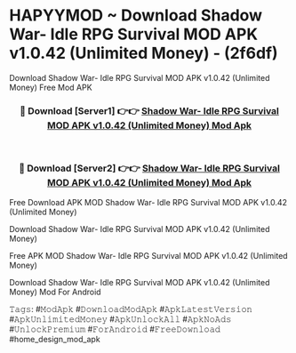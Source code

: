 # HAPYYMOD ~ Download Shadow War- Idle RPG Survival MOD APK v1.0.42 (Unlimited Money) - (2f6df)
Download Shadow War- Idle RPG Survival MOD APK v1.0.42 (Unlimited Money) Free Mod APK

<div align="center">
<h3>🔴 Download [Server1] 👉👉 <a href="https://apk-comot.site?title=Shadow_War-_Idle_RPG_Survival_MOD_APK_v1.0.42_(Unlimited_Money)">Shadow War- Idle RPG Survival MOD APK v1.0.42 (Unlimited Money) Mod Apk</a></h3><br>

<h3>🔴 Download [Server2] 👉👉 <a href="https://apk-comot.site?title=Shadow_War-_Idle_RPG_Survival_MOD_APK_v1.0.42_(Unlimited_Money)">Shadow War- Idle RPG Survival MOD APK v1.0.42 (Unlimited Money) Mod Apk</a></h3>
</div>


Free Download APK MOD Shadow War- Idle RPG Survival MOD APK v1.0.42 (Unlimited Money)

Download Shadow War- Idle RPG Survival MOD APK v1.0.42 (Unlimited Money) 

Free APK MOD Shadow War- Idle RPG Survival MOD APK v1.0.42 (Unlimited Money) 

Download Shadow War- Idle RPG Survival MOD APK v1.0.42 (Unlimited Money) Mod For Android

𝚃𝚊𝚐𝚜: #𝙼𝚘𝚍𝙰𝚙𝚔 #𝙳𝚘𝚠𝚗𝚕𝚘𝚊𝚍𝙼𝚘𝚍𝙰𝚙𝚔 #𝙰𝚙𝚔𝙻𝚊𝚝𝚎𝚜𝚝𝚅𝚎𝚛𝚜𝚒𝚘𝚗 #𝙰𝚙𝚔𝚄𝚗𝚕𝚒𝚖𝚒𝚝𝚎𝚍𝙼𝚘𝚗𝚎𝚢 #𝙰𝚙𝚔𝚄𝚗𝚕𝚘𝚌𝚔𝙰𝚕𝚕 #𝙰𝚙𝚔𝙽𝚘𝙰𝚍𝚜 #𝚄𝚗𝚕𝚘𝚌𝚔𝙿𝚛𝚎𝚖𝚒𝚞𝚖 #𝙵𝚘𝚛𝙰𝚗𝚍𝚛𝚘𝚒𝚍 #𝙵𝚛𝚎𝚎𝙳𝚘𝚠𝚗𝚕𝚘𝚊𝚍 #home_design_mod_apk